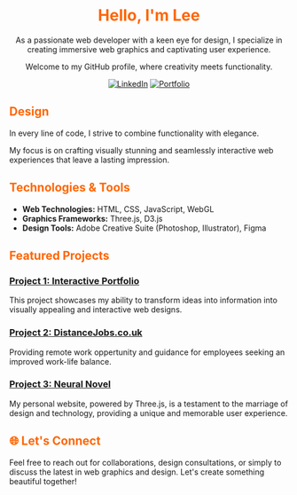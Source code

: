 <div align="center">

# <span style="color: #ff6600;">Hello, I'm Lee</span>

As a passionate web developer with a keen eye for design, I specialize in creating immersive web graphics and captivating user experience.


 Welcome to my GitHub profile, where creativity meets functionality.
 
[![LinkedIn](https://img.shields.io/badge/-LinkedIn-blue?style=flat-square&logo=linkedin&logoColor=white)](link-to-linkedin)
[![Portfolio](https://img.shields.io/badge/-Portfolio-black?style=flat-square&logo=web)](https://leejackson.info/)

</div>

## <span style="color: #ff6600;">Design</span>

In every line of code, I strive to combine functionality with elegance. 

My focus is on crafting visually stunning and seamlessly interactive web experiences that leave a lasting impression.

## <span style="color: #ff6600;">Technologies & Tools</span>

- **Web Technologies:** HTML, CSS, JavaScript, WebGL
- **Graphics Frameworks:** Three.js, D3.js
- **Design Tools:** Adobe Creative Suite (Photoshop, Illustrator), Figma

## <span style="color: #ff6600;">Featured Projects</span>

### [Project 1: Interactive Portfolio](https://leejackson.info/)

 This project showcases my ability to transform ideas into information into visually appealing and interactive web designs.

### [Project 2: DistanceJobs.co.uk](https://www.distancejobs.co.uk/)

Providing remote work oppertunity and guidance for employees seeking an improved work-life balance.

### [Project 3: Neural Novel](https://neuralnovel.com/)


My personal website, powered by Three.js, is a testament to the marriage of design and technology, providing a unique and memorable user experience.


## <span style="color: #ff6600;">🌐 Let's Connect</span>

Feel free to reach out for collaborations, design consultations, or simply to discuss the latest in web graphics and design. Let's create something beautiful together!


